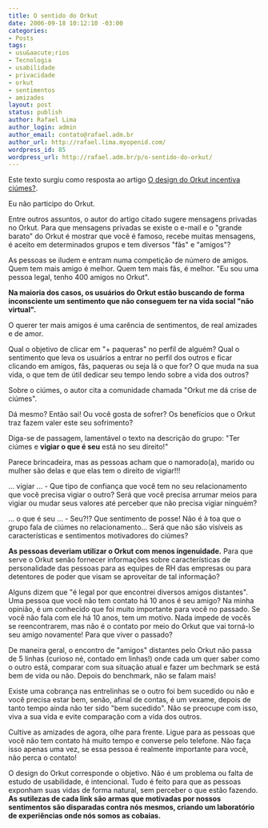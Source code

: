 ```yaml
---
title: O sentido do Orkut
date: 2006-09-18 10:12:10 -03:00
categories:
- Posts
tags:
- usu&aacute;rios
- Tecnologia
- usabilidade
- privacidade
- orkut
- sentimentos
- amizades
layout: post
status: publish
author: Rafael Lima
author_login: admin
author_email: contato@rafael.adm.br
author_url: http://rafael.lima.myopenid.com/
wordpress_id: 85
wordpress_url: http://rafael.adm.br/p/o-sentido-do-orkut/
---
```


Este texto surgiu como resposta ao artigo <a href="http://www.usabilidoido.com.br/o_design_do_orkut_incentiva_ciumes_.html">O design do Orkut incentiva ci&uacute;mes?</a>.

Eu n&atilde;o participo do Orkut.

Entre outros assuntos, o autor do artigo citado sugere mensagens privadas no Orkut. Para que mensagens privadas se existe o e-mail e o "grande barato" do Orkut &eacute; mostrar que voc&ecirc; &eacute; famoso, recebe muitas mensagens, &eacute; aceito em determinados grupos e tem diversos "f&atilde;s" e "amigos"?

As pessoas se iludem e entram numa competi&ccedil;&atilde;o de n&uacute;mero de amigos. Quem tem mais amigo &eacute; melhor. Quem tem mais f&atilde;s, &eacute; melhor. "Eu sou uma pessoa legal, tenho 400 amigos no Orkut". 

<strong>Na maioria dos casos, os usu&aacute;rios do Orkut est&atilde;o buscando de forma inconsciente um sentimento que n&atilde;o conseguem ter na vida social "n&atilde;o virtual".</strong>

O querer ter mais amigos &eacute; uma car&ecirc;ncia de sentimentos, de real amizades e de amor.

Qual o objetivo de clicar em "+ paqueras" no perfil de algu&eacute;m? Qual o sentimento que leva os usu&aacute;rios a entrar no perfil dos outros e ficar clicando em amigos, f&atilde;s, paqueras ou seja l&aacute; o que for? O que muda na sua vida, o que tem de &uacute;til dedicar seu tempo lendo sobre a vida dos outros?

Sobre o ci&uacute;mes, o autor cita a comunidade chamada "Orkut me d&aacute; crise de ci&uacute;mes".

D&aacute; mesmo? Ent&atilde;o sai! Ou voc&ecirc; gosta de sofrer? Os benef&iacute;cios que o Orkut traz fazem valer este seu sofrimento?

Diga-se de passagem, lament&aacute;vel o texto na descri&ccedil;&atilde;o do grupo: "Ter ci&uacute;mes e <strong>vigiar o que &eacute; seu</strong> est&aacute; no seu direito!"

Parece brincadeira, mas as pessoas acham que o namorado(a), marido ou mulher s&atilde;o delas e que elas tem o direito de vigiar!!!

... vigiar ... - Que tipo de confian&ccedil;a que voc&ecirc; tem no seu relacionamento que voc&ecirc; precisa vigiar o outro? Ser&aacute; que voc&ecirc; precisa arrumar meios para vigiar ou mudar seus valores at&eacute; perceber que n&atilde;o precisa vigiar ningu&eacute;m?

... o que &eacute; seu ... - Seu?!? Que sentimento de posse! N&atilde;o &eacute; &agrave; toa que o grupo fala de ci&uacute;mes no relacionamento... Ser&aacute; que n&atilde;o s&atilde;o vis&iacute;veis as caracter&iacute;sticas e sentimentos motivadores do ci&uacute;mes?

<strong>As pessoas deveriam utilizar o Orkut com menos ingenuidade.</strong> Para que serve o Orkut sen&atilde;o fornecer informa&ccedil;&otilde;es sobre caracter&iacute;sticas de personalidade das pessoas para as equipes de RH das empresas ou para detentores de poder que visam se aproveitar de tal informa&ccedil;&atilde;o?

Alguns dizem que "&eacute; legal por que encontrei diversos amigos distantes". Uma pessoa que voc&ecirc; n&atilde;o tem contato h&aacute; 10 anos &eacute; seu amigo? Na minha opini&atilde;o, &eacute; um conhecido que foi muito importante para voc&ecirc; no passado. Se voc&ecirc; n&atilde;o fala com ele h&aacute; 10 anos, tem um motivo. Nada impede de voc&ecirc;s se reencontrarem, mas n&atilde;o &eacute; o contato por meio do Orkut que vai torn&aacute;-lo seu amigo novamente! Para que viver o passado?

De maneira geral, o encontro de "amigos" distantes pelo Orkut n&atilde;o passa de 5 linhas (curioso n&eacute;, contado em linhas!) onde cada um quer saber como o outro est&aacute;, comparar com sua situa&ccedil;&atilde;o atual e fazer um bechmark se est&aacute; bem de vida ou n&atilde;o. Depois do benchmark, n&atilde;o se falam mais!

Existe uma cobran&ccedil;a nas entrelinhas se o outro foi bem sucedido ou n&atilde;o e voc&ecirc; precisa estar bem, sen&atilde;o, afinal de contas, &eacute; um vexame, depois de tanto tempo ainda n&atilde;o ter sido "bem sucedido". N&atilde;o se preocupe com isso, viva a sua vida e evite compara&ccedil;&atilde;o com a vida dos outros.

Cultive as amizades de agora, olhe para frente. Ligue para as pessoas que voc&ecirc; n&atilde;o tem contato h&aacute; muito tempo e converse pelo telefone. N&atilde;o fa&ccedil;a isso apenas uma vez, se essa pessoa &eacute; realmente importante para voc&ecirc;, n&atilde;o perca o contato!

O design do Orkut corresponde o objetivo. N&atilde;o &eacute; um problema ou falta de estudo de usabilidade, &eacute; intencional. Tudo &eacute; feito para que as pessoas exponham suas vidas de forma natural, sem perceber o que est&atilde;o fazendo. <strong>As sutilezas de cada link s&atilde;o armas que motivadas por nossos sentimentos s&atilde;o disparadas contra n&oacute;s mesmos, criando um laborat&oacute;rio de experi&ecirc;ncias onde n&oacute;s somos as cobaias.</strong>
